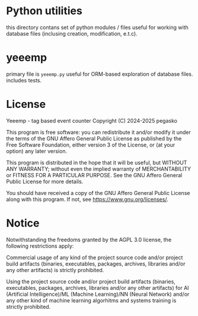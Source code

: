 # Python utilities

this directory contans set of python modules / files useful for working with database files (inclusing creation, modification, e.t.c).


# yeeemp

primary file is `yeeemp.py` useful for ORM-based exploration of database files. includes tests.


# License

Yeeemp - tag based event counter
Copyright (C) 2024-2025  pegasko

This program is free software: you can redistribute it and/or modify
it under the terms of the GNU Affero General Public License as published by
the Free Software Foundation, either version 3 of the License, or
(at your option) any later version.

This program is distributed in the hope that it will be useful,
but WITHOUT ANY WARRANTY; without even the implied warranty of
MERCHANTABILITY or FITNESS FOR A PARTICULAR PURPOSE.  See the
GNU Affero General Public License for more details.

You should have received a copy of the GNU Affero General Public License
along with this program.  If not, see <https://www.gnu.org/licenses/>.


# Notice

Notwithstanding the freedoms granted by the AGPL 3.0 license, the following restrictions apply:

Commercial usage of any kind of the project source code and/or project build artifacts (binaries, executables, packages, archives, libraries and/or any other artifacts) is strictly prohibited.

Using the project source code and/or project build artifacts (binaries, executables, packages, archives, libraries and/or any other artifacts) for AI (Artificial Intelligence)/ML (Machine Learning)/NN (Neural Network) and/or any other kind of machine learning algorhitms and systems training is strictly prohibited.
